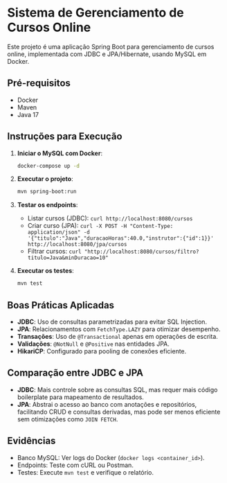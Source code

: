 # Sistema de Gerenciamento de Cursos Online

Este projeto é uma aplicação Spring Boot para gerenciamento de cursos online, implementada com JDBC e JPA/Hibernate, usando MySQL em Docker.

## Pré-requisitos
- Docker
- Maven
- Java 17

## Instruções para Execução

1. **Iniciar o MySQL com Docker**:
   ```bash
   docker-compose up -d
   ```

2. **Executar o projeto**:
   ```bash
   mvn spring-boot:run
   ```

3. **Testar os endpoints**:
   - Listar cursos (JDBC): `curl http://localhost:8080/cursos`
   - Criar curso (JPA): `curl -X POST -H "Content-Type: application/json" -d '{"titulo":"Java","duracaoHoras":40.0,"instrutor":{"id":1}}' http://localhost:8080/jpa/cursos`
   - Filtrar cursos: `curl "http://localhost:8080/cursos/filtro?titulo=Java&minDuracao=10"`

4. **Executar os testes**:
   ```bash
   mvn test
   ```

## Boas Práticas Aplicadas
- **JDBC**: Uso de consultas parametrizadas para evitar SQL Injection.
- **JPA**: Relacionamentos com `FetchType.LAZY` para otimizar desempenho.
- **Transações**: Uso de `@Transactional` apenas em operações de escrita.
- **Validações**: `@NotNull` e `@Positive` nas entidades JPA.
- **HikariCP**: Configurado para pooling de conexões eficiente.

## Comparação entre JDBC e JPA
- **JDBC**: Mais controle sobre as consultas SQL, mas requer mais código boilerplate para mapeamento de resultados.
- **JPA**: Abstrai o acesso ao banco com anotações e repositórios, facilitando CRUD e consultas derivadas, mas pode ser menos eficiente sem otimizações como `JOIN FETCH`.

## Evidências
- Banco MySQL: Ver logs do Docker (`docker logs <container_id>`).
- Endpoints: Teste com cURL ou Postman.
- Testes: Execute `mvn test` e verifique o relatório.